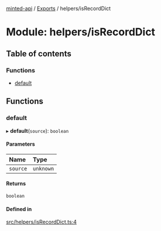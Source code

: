 [minted-api](../README.md) / [Exports](../modules.md) / helpers/isRecordDict

# Module: helpers/isRecordDict

## Table of contents

### Functions

- [default](helpers_isRecordDict.md#default)

## Functions

### default

▸ **default**(`source`): `boolean`

#### Parameters

| Name | Type |
| :------ | :------ |
| `source` | `unknown` |

#### Returns

`boolean`

#### Defined in

[src/helpers/isRecordDict.ts:4](https://github.com/ianzepp/minted-api-ts/blob/05123f2/src/helpers/isRecordDict.ts#L4)
